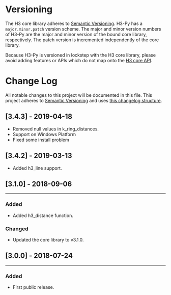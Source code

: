 # Versioning

The H3 core library adheres to [Semantic Versioning](http://semver.org/).
H3-Py has a `major.minor.patch` version scheme. The major and minor version
numbers of H3-Py are the major and minor version of the bound core library,
respectively. The patch version is incremented independently of the core
library.

Because H3-Py is versioned in lockstep with the H3 core library, please
avoid adding features or APIs which do not map onto the
[H3 core API](https://uber.github.io/h3/#/documentation/api-reference/).

# Change Log

All notable changes to this project will be documented in this file.
This project adheres to [Semantic Versioning](http://semver.org/) and uses [this changelog structure](http://keepachangelog.com/).

## [3.4.3] - 2019-04-18
- Removed null values in k_ring_distances.
- Support on Windows Platform
- Fixed some install problem

## [3.4.2] - 2019-03-13
- Added h3_line support.

## [3.1.0] - 2018-09-06
--------------------

### Added
- Added h3_distance function.

### Changed
- Updated the core library to v3.1.0.

## [3.0.0] - 2018-07-24
--------------------

### Added
- First public release.

